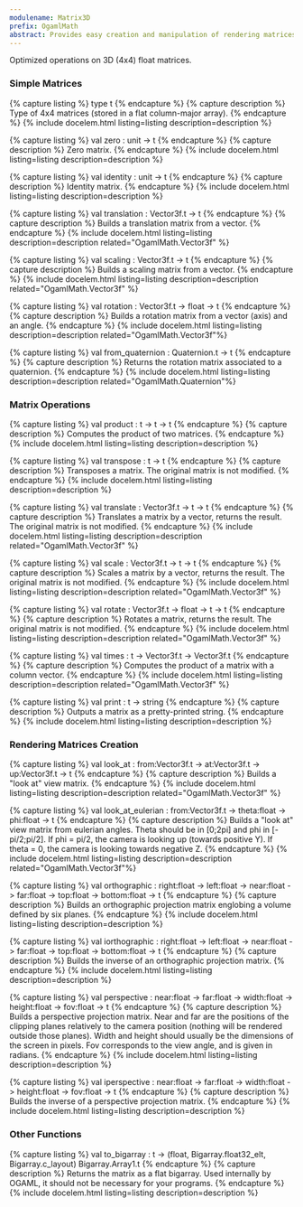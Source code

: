 ```yaml
---
modulename: Matrix3D
prefix: OgamlMath
abstract: Provides easy creation and manipulation of rendering matrices
---
```


Optimized operations on 3D (4x4) float matrices.

### Simple Matrices

{% capture listing %}
type t
{% endcapture %}
{% capture description %}
Type of 4x4 matrices (stored in a flat column-major array).
{% endcapture %}
{% include docelem.html listing=listing description=description %}

{% capture listing %}
val zero : unit -> t
{% endcapture %}
{% capture description %}
Zero matrix.
{% endcapture %}
{% include docelem.html listing=listing description=description %}

{% capture listing %}
val identity : unit -> t
{% endcapture %}
{% capture description %}
Identity matrix.
{% endcapture %}
{% include docelem.html listing=listing description=description %}

{% capture listing %}
val translation : Vector3f.t -> t
{% endcapture %}
{% capture description %}
Builds a translation matrix from a vector.
{% endcapture %}
{% include docelem.html listing=listing description=description related="OgamlMath.Vector3f" %}

{% capture listing %}
val scaling : Vector3f.t -> t
{% endcapture %}
{% capture description %}
Builds a scaling matrix from a vector.
{% endcapture %}
{% include docelem.html listing=listing description=description related="OgamlMath.Vector3f" %}

{% capture listing %}
val rotation : Vector3f.t -> float -> t
{% endcapture %}
{% capture description %}
Builds a rotation matrix from a vector (axis) and an angle.
{% endcapture %}
{% include docelem.html listing=listing description=description related="OgamlMath.Vector3f"%}

{% capture listing %}
val from_quaternion : Quaternion.t -> t
{% endcapture %}
{% capture description %}
Returns the rotation matrix associated to a quaternion.
{% endcapture %}
{% include docelem.html listing=listing description=description related="OgamlMath.Quaternion"%}

### Matrix Operations

{% capture listing %}
val product : t -> t -> t
{% endcapture %}
{% capture description %}
Computes the product of two matrices.
{% endcapture %}
{% include docelem.html listing=listing description=description %}

{% capture listing %}
val transpose : t -> t
{% endcapture %}
{% capture description %}
Transposes a matrix. The original matrix is not modified.
{% endcapture %}
{% include docelem.html listing=listing description=description %}

{% capture listing %}
val translate : Vector3f.t -> t -> t
{% endcapture %}
{% capture description %}
Translates a matrix by a vector, returns the result. The original matrix is not modified.
{% endcapture %}
{% include docelem.html listing=listing description=description related="OgamlMath.Vector3f" %}

{% capture listing %}
val scale : Vector3f.t -> t -> t
{% endcapture %}
{% capture description %}
Scales a matrix by a vector, returns the result. The original matrix is not modified.
{% endcapture %}
{% include docelem.html listing=listing description=description related="OgamlMath.Vector3f" %}

{% capture listing %}
val rotate : Vector3f.t -> float -> t -> t
{% endcapture %}
{% capture description %}
Rotates a matrix, returns the result. The original matrix is not modified.
{% endcapture %}
{% include docelem.html listing=listing description=description related="OgamlMath.Vector3f" %}

{% capture listing %}
val times : t -> Vector3f.t -> Vector3f.t
{% endcapture %}
{% capture description %}
Computes the product of a matrix with a column vector.
{% endcapture %}
{% include docelem.html listing=listing description=description related="OgamlMath.Vector3f" %}

{% capture listing %}
val print : t -> string
{% endcapture %}
{% capture description %}
Outputs a matrix as a pretty-printed string.
{% endcapture %}
{% include docelem.html listing=listing description=description %}

### Rendering Matrices Creation

{% capture listing %}
val look_at : from:Vector3f.t -> at:Vector3f.t -> up:Vector3f.t -> t
{% endcapture %}
{% capture description %}
Builds a "look at" view matrix.
{% endcapture %}
{% include docelem.html listing=listing description=description related="OgamlMath.Vector3f" %}

{% capture listing %}
val look_at_eulerian : from:Vector3f.t -> theta:float -> phi:float -> t
{% endcapture %}
{% capture description %}
Builds a "look at" view matrix from eulerian angles. Theta should be in [0;2pi] and phi in [-pi/2;pi/2]. 
If phi = pi/2, the camera is looking up (towards positive Y). 
If theta = 0, the camera is looking towards negative Z.
{% endcapture %}
{% include docelem.html listing=listing description=description related="OgamlMath.Vector3f"%}

{% capture listing %}
val orthographic : right:float -> left:float -> near:float -> far:float -> top:float -> bottom:float -> t
{% endcapture %}
{% capture description %}
Builds an orthographic projection matrix englobing a volume defined by six planes.
{% endcapture %}
{% include docelem.html listing=listing description=description %}

{% capture listing %}
val iorthographic : right:float -> left:float -> near:float -> far:float -> top:float -> bottom:float -> t
{% endcapture %}
{% capture description %}
Builds the inverse of an orthographic projection matrix.
{% endcapture %}
{% include docelem.html listing=listing description=description %}

{% capture listing %}
val perspective : near:float -> far:float -> width:float -> height:float -> fov:float -> t
{% endcapture %}
{% capture description %}
Builds a perspective projection matrix. 
Near and far are the positions of the clipping planes relatively to the camera position (nothing will be rendered outside those planes). 
Width and height should usually be the dimensions of the screen in pixels.
Fov corresponds to the view angle, and is given in radians.
{% endcapture %}
{% include docelem.html listing=listing description=description %}

{% capture listing %}
val iperspective : near:float -> far:float -> width:float -> height:float -> fov:float -> t
{% endcapture %}
{% capture description %}
Builds the inverse of a perspective projection matrix.
{% endcapture %}
{% include docelem.html listing=listing description=description %}

### Other Functions

{% capture listing %}
val to_bigarray : t -> (float, Bigarray.float32_elt, Bigarray.c_layout) Bigarray.Array1.t
{% endcapture %}
{% capture description %}
Returns the matrix as a flat bigarray. Used internally by OGAML, it should not be necessary 
for your programs.
{% endcapture %}
{% include docelem.html listing=listing description=description %}

